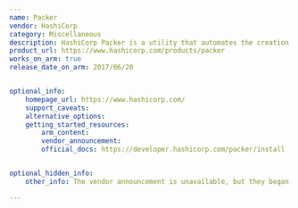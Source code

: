 ```yaml
---
name: Packer
vendor: HashiCorp
category: Miscellaneous
description: HashiCorp Packer is a utility that automates the creation of machine images for numerous platforms. It streamlines the process of building reproducible images across different virtualization and cloud environments. Packer also integrates seamlessly with CI/CD pipelines, contributing to more reliable infrastructure management and efficient deployments.
product_url: https://www.hashicorp.com/products/packer
works_on_arm: true
release_date_on_arm: 2017/06/20


optional_info:
    homepage_url: https://www.hashicorp.com/
    support_caveats: 
    alternative_options:
    getting_started_resources:
        arm_content: 
        vendor_announcement: 
        official_docs: https://developer.hashicorp.com/packer/install


optional_hidden_info:
    other_info: The vendor announcement is unavailable, but they began releasing ARM64 binaries starting from version 1.0.1.

---
```

